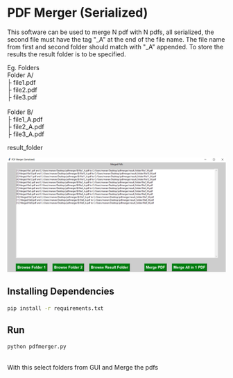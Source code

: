 # PDF Merger (Serialized)
This software can be used to merge N pdf with N pdfs, all serialized, the second file must have the tag "_A" at the end of the file name.
The file name from first and second folder should match with "_A" appended. To store the results the result folder is to be specified.

Eg. Folders <br>
Folder A/ <br>
├ file1.pdf <br>
├ file2.pdf <br>
├ file3.pdf <br>
<br>
Folder B/ <br>
├ file1_A.pdf <br>
├ file2_A.pdf <br>
├ file3_A.pdf <br>

result_folder

![PdfMerger](imgs/pdfmerger_img.png)

## Installing Dependencies

```bash
pip install -r requirements.txt
```


## Run

```bash
python pdfmerger.py
```
<br>
With this select folders from GUI and Merge the pdfs
<br>



